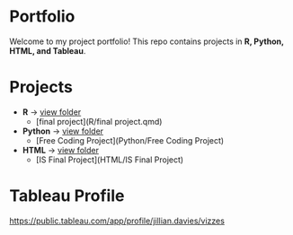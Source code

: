 # Portfolio
Welcome to my project portfolio! This repo contains projects in **R, Python, HTML, and Tableau**.

# Projects
- **R** → [view folder](R/)
  - [final project](R/final project.qmd)
- **Python** → [view folder](Python/)
  - [Free Coding Project](Python/Free Coding Project)
- **HTML** → [view folder](HTML/)
  - [IS Final Project](HTML/IS Final Project)

# Tableau Profile
https://public.tableau.com/app/profile/jillian.davies/vizzes
